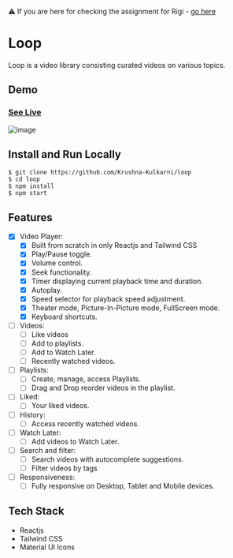 
⚠️ If you are here for checking the assignment for Rigi - [go here](https://github.com/Krushna-Kulkarni/loop/tree/assignment)
# Loop
Loop is a video library consisting curated videos on various topics.

## Demo
### [See Live](https://loop-videos.vercel.app/)
![image](https://github.com/Krushna-Kulkarni/loop/assets/62604823/7abde21f-4553-49b3-b50c-32d390521a9b)

## Install and Run Locally

```
$ git clone https://github.com/Krushna-Kulkarni/loop
$ cd loop
$ npm install
$ npm start
```

## Features
- [x] Video Player:
    - [x] Built from scratch in only Reactjs and Tailwind CSS
    - [x] Play/Pause toggle.
    - [x] Volume control.
    - [x] Seek functionality.
    - [x] Timer displaying current playback time and duration.
    - [x] Autoplay.
    - [x] Speed selector for playback speed adjustment.
    - [x] Theater mode, Picture-In-Picture mode, FullScreen mode.
    - [x] Keyboard shortcuts.

- [ ] Videos:
     - [ ] Like videos
     - [ ] Add to playlists.
     - [ ] Add to Watch Later.
     - [ ] Recently watched videos.

- [ ] Playlists:
     - [ ] Create, manage, access Playlists.
     - [ ] Drag and Drop reorder videos in the playlist.

- [ ] Liked:
     - [ ] Your liked videos.

- [ ] History:
     - [ ] Access recently watched videos.

- [ ] Watch Later:
     - [ ] Add videos to Watch Later.

- [ ] Search and filter:
     - [ ] Search videos with autocomplete suggestions.
     - [ ] Filter videos by tags

- [ ] Responsiveness:
     - [ ] Fully responsive on Desktop, Tablet and Mobile devices.

## Tech Stack 
- Reactjs 
- Tailwind CSS
- Material UI Icons
